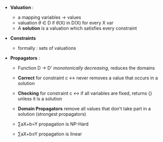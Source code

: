 - **Valuation** :  
    - a mapping variables -> values  
    - valuation $\theta$ $\in$ D if $\theta$(X) in D(X) for every X var 
    - A **solution** is a valuation which satisfies every constraint

- **Constraints**
    - formally : sets of valuations

- **Propagators** :  
    - Function D -> D' *monotonically decreasing*, reduces the domains  
    - **Correct** for constraint c <-> never removes a value that occurs in a solution  
    - **Checking** for constraint c <-> if all variables are fixed, returns {} unless it is a solution  

    - **Domain Propagators** remove all values that don't take part in a solution (strongest propagators)
    - $\sum$aX+b=Y propagation is NP-Hard
    - $\sum$aX+b$\leq$Y propagation is linear

